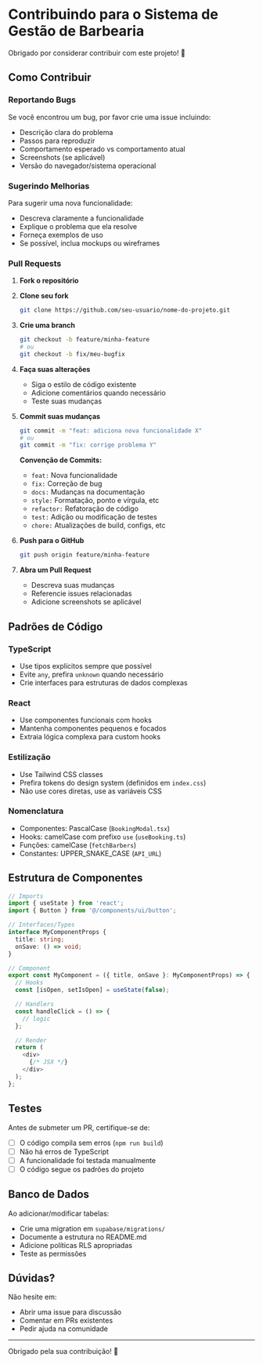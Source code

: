 # Contribuindo para o Sistema de Gestão de Barbearia

Obrigado por considerar contribuir com este projeto! 🎉

## Como Contribuir

### Reportando Bugs

Se você encontrou um bug, por favor crie uma issue incluindo:

- Descrição clara do problema
- Passos para reproduzir
- Comportamento esperado vs comportamento atual
- Screenshots (se aplicável)
- Versão do navegador/sistema operacional

### Sugerindo Melhorias

Para sugerir uma nova funcionalidade:

- Descreva claramente a funcionalidade
- Explique o problema que ela resolve
- Forneça exemplos de uso
- Se possível, inclua mockups ou wireframes

### Pull Requests

1. **Fork o repositório**

2. **Clone seu fork**
   ```bash
   git clone https://github.com/seu-usuario/nome-do-projeto.git
   ```

3. **Crie uma branch**
   ```bash
   git checkout -b feature/minha-feature
   # ou
   git checkout -b fix/meu-bugfix
   ```

4. **Faça suas alterações**
   - Siga o estilo de código existente
   - Adicione comentários quando necessário
   - Teste suas mudanças

5. **Commit suas mudanças**
   ```bash
   git commit -m "feat: adiciona nova funcionalidade X"
   # ou
   git commit -m "fix: corrige problema Y"
   ```

   **Convenção de Commits:**
   - `feat:` Nova funcionalidade
   - `fix:` Correção de bug
   - `docs:` Mudanças na documentação
   - `style:` Formatação, ponto e vírgula, etc
   - `refactor:` Refatoração de código
   - `test:` Adição ou modificação de testes
   - `chore:` Atualizações de build, configs, etc

6. **Push para o GitHub**
   ```bash
   git push origin feature/minha-feature
   ```

7. **Abra um Pull Request**
   - Descreva suas mudanças
   - Referencie issues relacionadas
   - Adicione screenshots se aplicável

## Padrões de Código

### TypeScript
- Use tipos explícitos sempre que possível
- Evite `any`, prefira `unknown` quando necessário
- Crie interfaces para estruturas de dados complexas

### React
- Use componentes funcionais com hooks
- Mantenha componentes pequenos e focados
- Extraia lógica complexa para custom hooks

### Estilização
- Use Tailwind CSS classes
- Prefira tokens do design system (definidos em `index.css`)
- Não use cores diretas, use as variáveis CSS

### Nomenclatura
- Componentes: PascalCase (`BookingModal.tsx`)
- Hooks: camelCase com prefixo `use` (`useBooking.ts`)
- Funções: camelCase (`fetchBarbers`)
- Constantes: UPPER_SNAKE_CASE (`API_URL`)

## Estrutura de Componentes

```typescript
// Imports
import { useState } from 'react';
import { Button } from '@/components/ui/button';

// Interfaces/Types
interface MyComponentProps {
  title: string;
  onSave: () => void;
}

// Component
export const MyComponent = ({ title, onSave }: MyComponentProps) => {
  // Hooks
  const [isOpen, setIsOpen] = useState(false);

  // Handlers
  const handleClick = () => {
    // logic
  };

  // Render
  return (
    <div>
      {/* JSX */}
    </div>
  );
};
```

## Testes

Antes de submeter um PR, certifique-se de:

- [ ] O código compila sem erros (`npm run build`)
- [ ] Não há erros de TypeScript
- [ ] A funcionalidade foi testada manualmente
- [ ] O código segue os padrões do projeto

## Banco de Dados

Ao adicionar/modificar tabelas:

- Crie uma migration em `supabase/migrations/`
- Documente a estrutura no README.md
- Adicione políticas RLS apropriadas
- Teste as permissões

## Dúvidas?

Não hesite em:
- Abrir uma issue para discussão
- Comentar em PRs existentes
- Pedir ajuda na comunidade

---

Obrigado pela sua contribuição! 🚀
